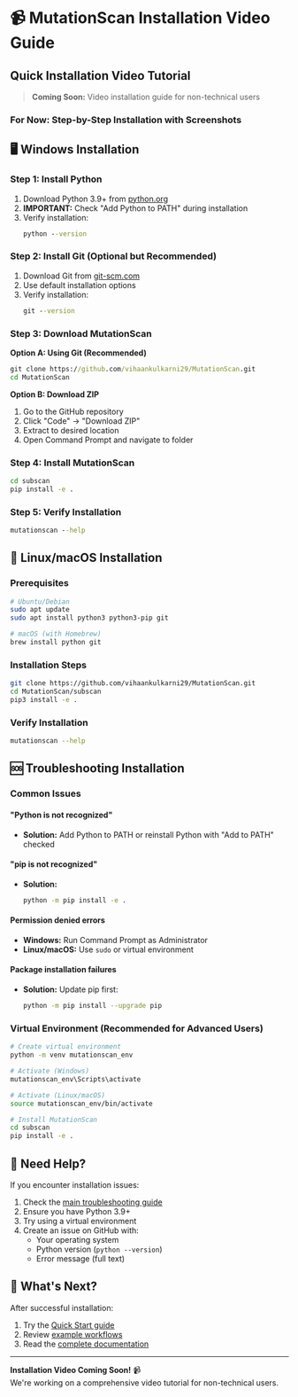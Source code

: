 # 📹 MutationScan Installation Video Guide

## Quick Installation Video Tutorial

> **Coming Soon:** Video installation guide for non-technical users

### For Now: Step-by-Step Installation with Screenshots

## 🖥️ Windows Installation

### Step 1: Install Python
1. Download Python 3.9+ from [python.org](https://python.org)
2. **IMPORTANT:** Check "Add Python to PATH" during installation
3. Verify installation:
   ```cmd
   python --version
   ```

### Step 2: Install Git (Optional but Recommended)
1. Download Git from [git-scm.com](https://git-scm.com)
2. Use default installation options
3. Verify installation:
   ```cmd
   git --version
   ```

### Step 3: Download MutationScan
**Option A: Using Git (Recommended)**
```cmd
git clone https://github.com/vihaankulkarni29/MutationScan.git
cd MutationScan
```

**Option B: Download ZIP**
1. Go to the GitHub repository
2. Click "Code" → "Download ZIP"
3. Extract to desired location
4. Open Command Prompt and navigate to folder

### Step 4: Install MutationScan
```cmd
cd subscan
pip install -e .
```

### Step 5: Verify Installation
```cmd
mutationscan --help
```

## 🐧 Linux/macOS Installation

### Prerequisites
```bash
# Ubuntu/Debian
sudo apt update
sudo apt install python3 python3-pip git

# macOS (with Homebrew)
brew install python git
```

### Installation Steps
```bash
git clone https://github.com/vihaankulkarni29/MutationScan.git
cd MutationScan/subscan
pip3 install -e .
```

### Verify Installation
```bash
mutationscan --help
```

## 🆘 Troubleshooting Installation

### Common Issues

#### "Python is not recognized"
- **Solution:** Add Python to PATH or reinstall Python with "Add to PATH" checked

#### "pip is not recognized"
- **Solution:** 
  ```cmd
  python -m pip install -e .
  ```

#### Permission denied errors
- **Windows:** Run Command Prompt as Administrator
- **Linux/macOS:** Use `sudo` or virtual environment

#### Package installation failures
- **Solution:** Update pip first:
  ```bash
  python -m pip install --upgrade pip
  ```

### Virtual Environment (Recommended for Advanced Users)
```bash
# Create virtual environment
python -m venv mutationscan_env

# Activate (Windows)
mutationscan_env\Scripts\activate

# Activate (Linux/macOS)
source mutationscan_env/bin/activate

# Install MutationScan
cd subscan
pip install -e .
```

## 📧 Need Help?

If you encounter installation issues:
1. Check the [main troubleshooting guide](../README.md#troubleshooting)
2. Ensure you have Python 3.9+
3. Try using a virtual environment
4. Create an issue on GitHub with:
   - Your operating system
   - Python version (`python --version`)
   - Error message (full text)

## 🎯 What's Next?

After successful installation:
1. Try the [Quick Start guide](../README.md#quick-start)
2. Review [example workflows](../examples/README.md)
3. Read the [complete documentation](README.md)

---

**Installation Video Coming Soon!** 📹  
We're working on a comprehensive video tutorial for non-technical users.
